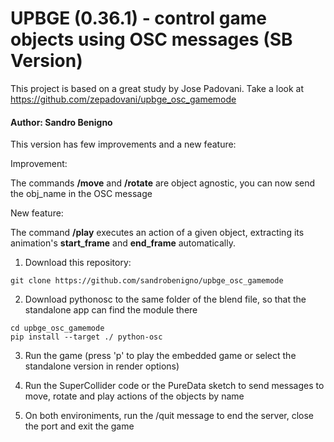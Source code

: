 # UPBGE (0.36.1) - control game objects using OSC messages (SB Version)

This project is based on a great study by Jose Padovani.
Take a look at https://github.com/zepadovani/upbge_osc_gamemode

#### Author: Sandro Benigno
This version has few improvements and a new feature:

Improvement:

The commands **/move** and **/rotate** are object agnostic, you can now send the obj_name in the OSC message

New feature:

The command **/play** executes an action of a given object, extracting its animation's **start_frame** and **end_frame** automatically.

1. Download this repository:
```
git clone https://github.com/sandrobenigno/upbge_osc_gamemode
```

2. Download pythonosc to the same folder of the blend file, so that the standalone app can find the module there

```
cd upbge_osc_gamemode
pip install --target ./ python-osc
```

3. Run the game (press 'p' to play the embedded game or select the standalone version in render options)

4. Run the SuperCollider code or the PureData sketch to send messages to move, rotate and play actions of the objects by name

5. On both environiments, run the /quit message to end the server, close the port and exit the game
